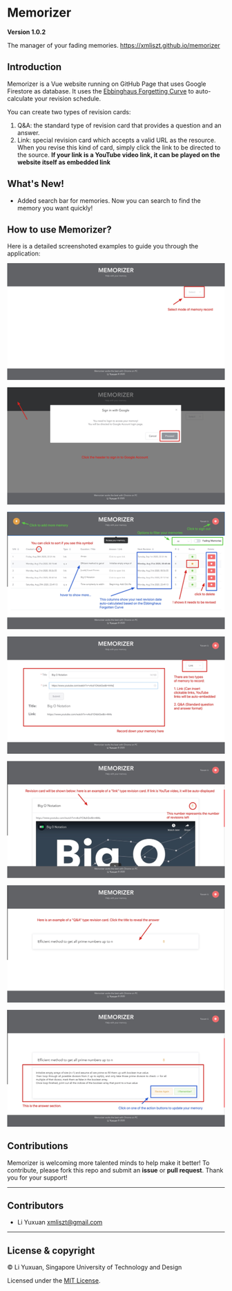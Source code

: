 # Memorizer
**Version 1.0.2**

The manager of your fading memories.
https://xmliszt.github.io/memorizer

## Introduction
Memorizer is a Vue website running on GitHub Page that uses Google Firestore as database. It uses the [Ebbinghaus Forgetting Curve](https://en.wikipedia.org/wiki/Forgetting_curve) to auto-calculate your revision schedule.

You can create two types of revision cards:

1. Q&A: the standard type of revision card that provides a question and an answer.
2. Link: special revision card which accepts a valid URL as the resource. When you revise this kind of card, simply click the link to be directed to the source. **If your link is a YouTube video link, it can be played on the website itself as embedded link**

## What's New!
- Added search bar for memories. Now you can search to find the memory you want quickly!

## How to use Memorizer?
Here is a detailed screenshoted examples to guide you through the application:

![1](./src/assets/1.jpg)

![2](./src/assets/2.jpg)

![3](./src/assets/3.jpg)

![4](./src/assets/4.jpg)

![5](./src/assets/5.jpg)

![6](./src/assets/6.jpg)

![7](./src/assets/7.jpg)


## Contributions

Memorizer is welcoming more talented minds to help make it better! To contribute, please fork this repo and submit an **issue** or **pull request**. Thank you for your support!

---
## Contributors
- Li Yuxuan <xmliszt@gmail.com>
---

## License & copyright

© Li Yuxuan, Singapore University of Technology and Design

Licensed under the [MIT License](LICENSE).